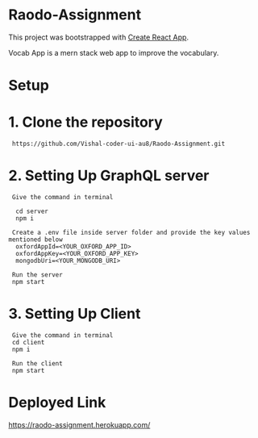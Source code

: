 # Raodo-Assignment
This project was bootstrapped with [Create React App](https://github.com/facebook/create-react-app).

Vocab App is a mern stack web app to improve the vocabulary.

# Setup

# 1. Clone the repository
     https://github.com/Vishal-coder-ui-au8/Raodo-Assignment.git
 
 
# 2. Setting Up GraphQL server

     Give the command in terminal
     
      cd server
      npm i
  
     Create a .env file inside server folder and provide the key values mentioned below
      oxfordAppId=<YOUR_OXFORD_APP_ID>
      oxfordAppKey=<YOUR_OXFORD_APP_KEY>
      mongodbUri=<YOUR_MONGODB_URI>
  
     Run the server
     npm start
  
# 3. Setting Up Client

     Give the command in terminal
     cd client 
     npm i
  
     Run the client
     npm start
  
# Deployed Link

   https://raodo-assignment.herokuapp.com/
  

